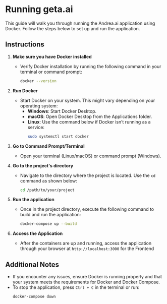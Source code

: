# Running geta.ai

This guide will walk you through running the Andrea.ai application using Docker. Follow the steps below to set up and run the application.

## Instructions

1. **Make sure you have Docker installed**
   - Verify Docker installation by running the following command in your terminal or command prompt:
     ```bash
     docker --version
     ```

2. **Run Docker**
   - Start Docker on your system. This might vary depending on your operating system:
     - **Windows**: Start Docker Desktop.
     - **macOS**: Open Docker Desktop from the Applications folder.
     - **Linux**: Use the command below if Docker isn’t running as a service:
       ```bash
       sudo systemctl start docker
       ```

3. **Go to Command Prompt/Terminal**
   - Open your terminal (Linux/macOS) or command prompt (Windows).

4. **Go to the project's directory**
   - Navigate to the directory where the project is located. Use the `cd` command as shown below:
     ```bash
     cd /path/to/your/project
     ```

5. **Run the application**
   - Once in the project directory, execute the following command to build and run the application:
     ```bash
     docker-compose up --build
     ```

6. **Access the Application**
   - After the containers are up and running, access the application through your browser at `http://localhost:3000` for the Frontend

## Additional Notes
- If you encounter any issues, ensure Docker is running properly and that your system meets the requirements for Docker and Docker Compose.
- To stop the application, press `Ctrl + C` in the terminal or run:
  ```bash
  docker-compose down
